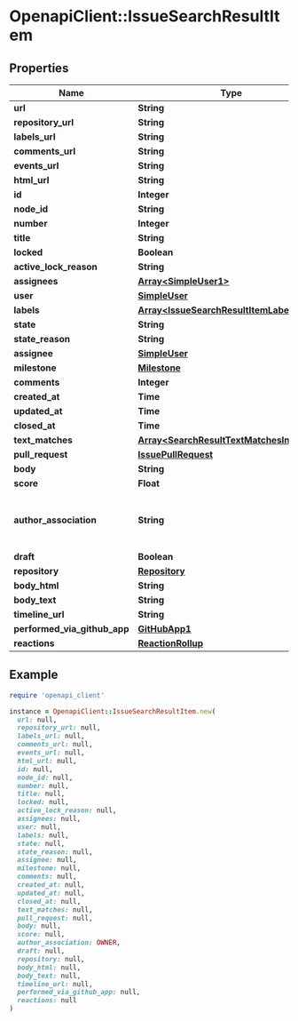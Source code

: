 # OpenapiClient::IssueSearchResultItem

## Properties

| Name | Type | Description | Notes |
| ---- | ---- | ----------- | ----- |
| **url** | **String** |  |  |
| **repository_url** | **String** |  |  |
| **labels_url** | **String** |  |  |
| **comments_url** | **String** |  |  |
| **events_url** | **String** |  |  |
| **html_url** | **String** |  |  |
| **id** | **Integer** |  |  |
| **node_id** | **String** |  |  |
| **number** | **Integer** |  |  |
| **title** | **String** |  |  |
| **locked** | **Boolean** |  |  |
| **active_lock_reason** | **String** |  | [optional] |
| **assignees** | [**Array&lt;SimpleUser1&gt;**](SimpleUser1.md) |  | [optional] |
| **user** | [**SimpleUser**](SimpleUser.md) |  |  |
| **labels** | [**Array&lt;IssueSearchResultItemLabelsInner&gt;**](IssueSearchResultItemLabelsInner.md) |  |  |
| **state** | **String** |  |  |
| **state_reason** | **String** |  | [optional] |
| **assignee** | [**SimpleUser**](SimpleUser.md) |  |  |
| **milestone** | [**Milestone**](Milestone.md) |  |  |
| **comments** | **Integer** |  |  |
| **created_at** | **Time** |  |  |
| **updated_at** | **Time** |  |  |
| **closed_at** | **Time** |  |  |
| **text_matches** | [**Array&lt;SearchResultTextMatchesInner&gt;**](SearchResultTextMatchesInner.md) |  | [optional] |
| **pull_request** | [**IssuePullRequest**](IssuePullRequest.md) |  | [optional] |
| **body** | **String** |  | [optional] |
| **score** | **Float** |  |  |
| **author_association** | **String** | How the author is associated with the repository. |  |
| **draft** | **Boolean** |  | [optional] |
| **repository** | [**Repository**](Repository.md) |  | [optional] |
| **body_html** | **String** |  | [optional] |
| **body_text** | **String** |  | [optional] |
| **timeline_url** | **String** |  | [optional] |
| **performed_via_github_app** | [**GitHubApp1**](GitHubApp1.md) |  | [optional] |
| **reactions** | [**ReactionRollup**](ReactionRollup.md) |  | [optional] |

## Example

```ruby
require 'openapi_client'

instance = OpenapiClient::IssueSearchResultItem.new(
  url: null,
  repository_url: null,
  labels_url: null,
  comments_url: null,
  events_url: null,
  html_url: null,
  id: null,
  node_id: null,
  number: null,
  title: null,
  locked: null,
  active_lock_reason: null,
  assignees: null,
  user: null,
  labels: null,
  state: null,
  state_reason: null,
  assignee: null,
  milestone: null,
  comments: null,
  created_at: null,
  updated_at: null,
  closed_at: null,
  text_matches: null,
  pull_request: null,
  body: null,
  score: null,
  author_association: OWNER,
  draft: null,
  repository: null,
  body_html: null,
  body_text: null,
  timeline_url: null,
  performed_via_github_app: null,
  reactions: null
)
```

